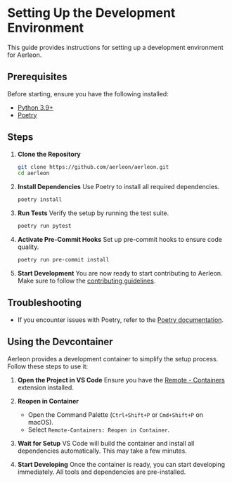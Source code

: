 # Setting Up the Development Environment

This guide provides instructions for setting up a development environment for Aerleon.

## Prerequisites

Before starting, ensure you have the following installed:
- [Python 3.9+](https://www.python.org/downloads/)
- [Poetry](https://python-poetry.org/docs/)

## Steps

1. **Clone the Repository**
   ```bash
   git clone https://github.com/aerleon/aerleon.git
   cd aerleon
   ```

2. **Install Dependencies**
   Use Poetry to install all required dependencies.
   ```bash
   poetry install
   ```

4. **Run Tests**
   Verify the setup by running the test suite.
   ```bash
   poetry run pytest
   ```

5. **Activate Pre-Commit Hooks**
   Set up pre-commit hooks to ensure code quality.
   ```bash
   poetry run pre-commit install
   ```

6. **Start Development**
   You are now ready to start contributing to Aerleon. Make sure to follow the [contributing guidelines](contributing.md).

## Troubleshooting

- If you encounter issues with Poetry, refer to the [Poetry documentation](https://python-poetry.org/docs/).

## Using the Devcontainer

Aerleon provides a development container to simplify the setup process. Follow these steps to use it:

1. **Open the Project in VS Code**
   Ensure you have the [Remote - Containers](https://code.visualstudio.com/docs/remote/containers) extension installed.

2. **Reopen in Container**
   - Open the Command Palette (`Ctrl+Shift+P` or `Cmd+Shift+P` on macOS).
   - Select `Remote-Containers: Reopen in Container`.

3. **Wait for Setup**
   VS Code will build the container and install all dependencies automatically. This may take a few minutes.

4. **Start Developing**
   Once the container is ready, you can start developing immediately. All tools and dependencies are pre-installed.